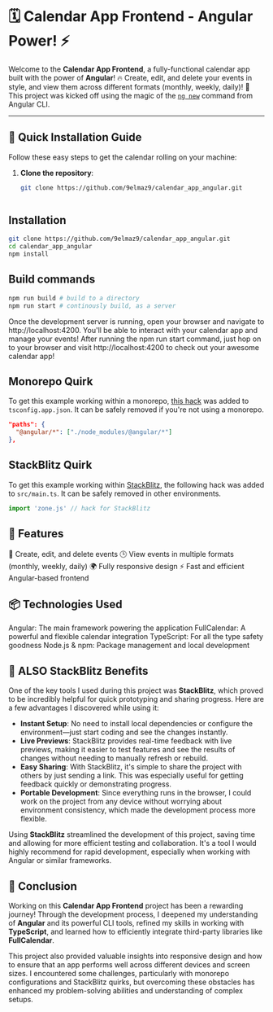 
# 🗓️ Calendar App Frontend - Angular Power! ⚡️

Welcome to the **Calendar App Frontend**, a fully-functional calendar app built with the power of **Angular**! 🔥 Create, edit, and delete your events in style, and view them across different formats (monthly, weekly, daily)! 📅 This project was kicked off using the magic of the [`ng new`](https://angular.io/cli) command from Angular CLI.

---

## 🚀 Quick Installation Guide

Follow these easy steps to get the calendar rolling on your machine:

1. **Clone the  repository**:

   ```bash
   git clone https://github.com/9elmaz9/calendar_app_angular.git



## Installation

```bash
git clone https://github.com/9elmaz9/calendar_app_angular.git
cd calendar_app_angular
npm install
```

## Build commands

```bash
npm run build # build to a directory
npm run start # continously build, as a server
```
Once the development server is running, open your browser and navigate to http://localhost:4200. You'll be able to interact with your calendar app and manage your events!
After running the npm run start command, just hop on to your browser and visit http://localhost:4200 to check out your awesome calendar app!

## Monorepo Quirk

To get this example working within a monorepo, [this hack](https://stackoverflow.com/a/61801741/96342) was added to `tsconfig.app.json`. It can be safely removed if you're not using a monorepo.

```json
"paths": {
  "@angular/*": ["./node_modules/@angular/*"]
},
```

## StackBlitz Quirk

To get this example working within [StackBlitz](https://stackblitz.com/), the following hack was added to `src/main.ts`. It can be safely removed in other environments.

```ts
import 'zone.js' // hack for StackBlitz
```


  
## 🎉 Features

📅 Create, edit, and delete events
🕒 View events in multiple formats (monthly, weekly, daily)
🌍 Fully responsive design
⚡ Fast and efficient Angular-based frontend

## 📦 Technologies Used
Angular: The main framework powering the application
FullCalendar: A powerful and flexible calendar integration
TypeScript: For all the type safety goodness
Node.js & npm: Package management and local development


## 🌟 ALSO StackBlitz Benefits

One of the key tools I used during this project was **StackBlitz**, which proved to be incredibly helpful for quick prototyping and sharing progress. Here are a few advantages I discovered while using it:

- **Instant Setup**: No need to install local dependencies or configure the environment—just start coding and see the changes instantly.
- **Live Previews**: StackBlitz provides real-time feedback with live previews, making it easier to test features and see the results of changes without needing to manually refresh or rebuild.
- **Easy Sharing**: With StackBlitz, it's simple to share the project with others by just sending a link. This was especially useful for getting feedback quickly or demonstrating progress.
- **Portable Development**: Since everything runs in the browser, I could work on the project from any device without worrying about environment consistency, which made the development process more flexible.

Using **StackBlitz** streamlined the development of this project, saving time and allowing for more efficient testing and collaboration. It's a tool I would highly recommend for rapid development, especially when working with Angular or similar frameworks.

## 🎯 Conclusion

Working on this **Calendar App Frontend** project has been a rewarding journey! Through the development process, I deepened my understanding of **Angular** and its powerful CLI tools, refined my skills in working with **TypeScript**, and learned how to efficiently integrate third-party libraries like **FullCalendar**. 

This project also provided valuable insights into responsive design and how to ensure that an app performs well across different devices and screen sizes. I encountered some challenges, particularly with monorepo configurations and StackBlitz quirks, but overcoming these obstacles has enhanced my problem-solving abilities and understanding of complex setups.



